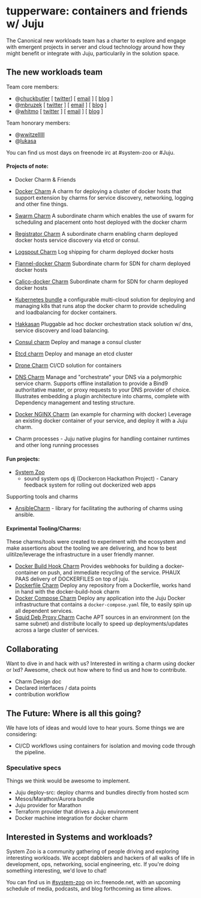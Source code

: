 # tupperware: containers and friends w/ Juju

The Canonical new workloads team has a charter to explore and engage with emergent projects in server and cloud technology around how they might benefit or integrate with Juju, particularily in the solution space.

## The new workloads team

Team core members:
- @[chuckbutler](http://github.com/chuckbutler) [ [twitter](https://twitter.com/lazypower)] [ [email](mailto:charles.butler@canonical.com) ] [ [blog](http://blog.dasroot.net) ]
- @[mbruzek](http://github.com/mbruzek) [ [twitter](https://twitter.com/mattatcanonical) ] [ [email](mailto:matthew.bruzek@canonical.com) ] [ [blog](http://bruzer.net) ]
- @[whitmo](http://github.com/whitmo) [ [twitter](https://twitter/whit) ] [ [email](mailto:whit.morriss@canonical.com) ] [ [blog](http://bfh.whitmorriss.org) ]

Team honorary members:
 - @[wwitzellIII](https://github.com/wwitzel3)
 - @[lukasa](https://github.com/lukasa)

You can find us most days on freenode irc at #system-zoo or #Juju.

#### Projects of note:

- Docker Charm & Friends
 - [Docker Charm](http://github.com/chuckbutler/docker-charm)
   A charm for deploying a cluster of docker hosts that support extension by charms for service discovery, networking, logging and other fine things. 
 - [Swarm Charm](http://github.com/whitmo/swarm-charm)
   A subordinate charm which enables the use of swarm for scheduling and placement onto host deployed with the docker charm
 - [Registrator Charm](https://github.com/whitmo/registrator-charm)
   A subordinate charm enabling charm deployed docker hosts service discovery via etcd or consul.
 - [Logspout Charm](https://github.com/chuckbutler/logspout-charm)
   Log shipping for charm deployed docker hosts
 - [Flannel-docker Charm](https://github.com/chuckbutler/flannel-docker-charm)
   Subordinate charm for SDN for charm deployed docker hosts
 - [Calico-docker Charm](https://github.com/chuckbutler/calico-docker-charm)
   Subordinate charm for SDN for charm deployed docker hosts
 - [Kubernetes bundle](https://github.com/GoogleCloudPlatform/kubernetes/tree/master/cluster/Juju/bundles)
   a configurable multi-cloud solution for deploying and managing k8s that runs atop the docker charm to provide scheduling and loadbalancing for docker containers.
 - [Hakkasan](https://github.com/chuckbutler/container-dynamics-bundle)
   Pluggable ad hoc docker orchestration stack solution w/ dns, service discovery and load balancing.
 - [Consul charm](https://github.com/mbruzek/consul-charm.git)
  Deploy and manage a consul cluster
 - [Etcd charm](https://github.com/chuckbutler/etcd-charm.git)
  Deploy and manage an etcd cluster
 - [Drone Charm](https://github.com/chuckbutler/drone-ci-charm)
  CI/CD solution for containers
 - [DNS Charm](https://github.com/chuckbutler/dns-charm.git)
  Manage and "orchestrate" your DNS via a polymorphic service charm. Supports
  offline installation to provide a Bind9 authoritative master, or proxy requests
  to your DNS provider of choice. Illustrates embedding a plugin architecture into
  charms, complete with Dependency management and testing structure.
 - [Docker NGINX Charm](https://github.com/chuckbutler/docker-nginx-charm)
  (an example for charming with docker) Leverage an existing docker container of your service, and deploy it with a Juju charm.

- Charm processes - Juju native plugins for handling container runtimes and other long running processes


#### Fun projects:

- [System Zoo](http://github.com/systemzoo)
  * sound system ops dj (Dockercon Hackathon Project) - Canary feedback system for rolling out dockerized web apps

Supporting tools and charms

- [AnsibleCharm](https://github.com/whitmo/ansible-charm) - library for facilitating the authoring of charms using ansible.


#### Exprimental Tooling/Charms:

These charms/tools were created to experiment with the ecosystem and make assertions
about the tooling we are delivering, and how to best ulitilze/leverage the
infrastructure in a user friendly manner.

- [Docker Build Hook Charm](https://github.com/chuckbutler/docker-build-hook-charm)
    Provides webhooks for building a docker-container on push, and immediate
    recycling of the service. PHAUX PAAS delivery of DOCKERFILES on top of juju.
- [Dockerfile Charm](https://github.com/chuckbutler/dockerfile-charm)
    Deploy any repository from a Dockerfile, works hand in hand with the docker-build-hook charm
- [Docker Compose Charm](https://github.com/chuckbutler/docker-compose-charm)
    Deploy any application into the Juju Docker infrastructure that contains a
    `docker-compose.yaml` file, to easily spin up all dependent services.
- [Squid Deb Proxy Charm](https://github.com/chuckbutler/squid-deb-proxy-charm)
    Cache APT sources in an environment (on the same subnet) and distribute
    locally to speed up deployments/updates across a large cluster of services.


## Collaborating

Want to dive in and hack with us? Interested in writing a charm using docker or lxd? Awesome, check out how where to find us and how to contribute.

- Charm Design doc
- Declared interfaces / data points
- contribution workflow

## The Future: Where is all this going?

We have lots of ideas and would love to hear yours.  Some things we are considering:

 - CI/CD workflows using containers for isolation and moving code through the pipeline.

### Speculative specs

Things we think would be awesome to implement.

- Juju deploy-src: deploy charms and bundles directly from hosted scm
- Mesos/Marathon/Aurora bundle
- Juju provider for Marathon
- Terraform provider that drives a Juju environment
- Docker machine integration for docker charm

## Interested in Systems and workloads?

 System Zoo is a community gathering of people driving and exploring
interesting workloads. We accept dabblers and hackers of all walks of life in
development, ops, networking, social engineering, etc. If you're doing something
interesting, we'd love to chat!

 You can find us in [#system-zoo](https://webchat.freenode.net/?channels=systemzoo)
on irc.freenode.net, with an upcoming schedule of media, podcasts, and blog
forthcoming as time allows.




